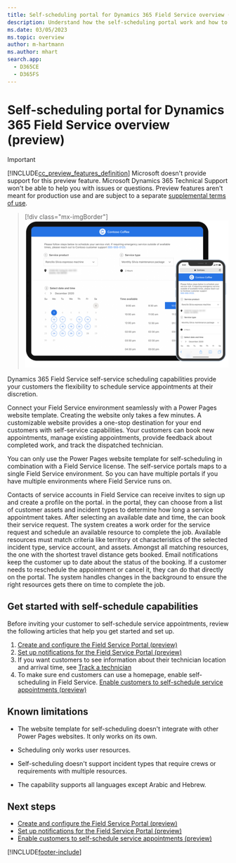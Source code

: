 ```yaml
---
title: Self-scheduling portal for Dynamics 365 Field Service overview (preview)
description: Understand how the self-scheduling portal work and how to get started with it.
ms.date: 03/05/2023
ms.topic: overview
author: m-hartmann
ms.author: mhart
search.app:
  - D365CE
  - D365FS
---
```


# Self-scheduling portal for Dynamics 365 Field Service overview (preview)

> [!IMPORTANT]
> [!INCLUDE[cc_preview_features_definition](../includes/cc-preview-features-definition.md)]
> Microsoft doesn't provide support for this preview feature. Microsoft Dynamics 365 Technical Support won't be able to help you with issues or questions. Preview features aren't meant for production use and are subject to a separate [supplemental terms of use](https://go.microsoft.com/fwlink/p/?LinkId=511446).

> [!div class="mx-imgBorder"]
> ![Self-service scheduling functionality on a tablet and mobile device.](./media/SS_Hero-screens.png)

Dynamics 365 Field Service self-service scheduling capabilities provide your customers the flexibility to schedule service appointments at their discretion.

Connect your Field Service environment seamlessly with a Power Pages website template. Creating the website only takes a few minutes. A customizable website provides a one-stop destination for your end customers with self-service capabilities. Your customers can book new appointments, manage existing appointments, provide feedback about completed work, and track the dispatched technician.

You can only use the Power Pages website template for self-scheduling in combination with a Field Service license. The self-service portals maps to a single Field Service environment. So you can have multiple portals if you have multiple environments where Field Service runs on.

<!-- TODO: add conceptual information of what happens in FS. Like create WO, booking, schedule resource etc. think of flow chart diagram. I tried to describe it but you need to validate for accuracy and extend where needed.-->

Contacts of service accounts in Field Service can receive invites to sign up and create a profile on the portal. in the portal, they can choose from a list of customer assets and incident types to determine how long a service appointment takes. After selecting an available date and time, the can book their service request. The system creates a work order for the service request and schedule an available resource to complete the job. Available resources must match criteria like territory ot characteristics of the selected incident type, service account, and assets. Amongst all matching resources, the one with the shortest travel distance gets booked. Email notifications keep the customer up to date about the status of the booking. If a customer needs to reschedule the appointment or cancel it, they can do that directly on the portal. The system handles changes in the background to ensure the right resources gets there on time to complete the job.

<!-- TODO: re-do videos with rebranded Power Pages UX and remove the ones we have for now? 
> [!VIDEO https://www.microsoft.com/videoplayer/embed/RWO5EO]

> [!VIDEO https://www.microsoft.com/videoplayer/embed/RE4NIiw]
-->



## Get started with self-schedule capabilities

Before inviting your customer to self-schedule service appointments, review the following articles that help you get started and set up.

1. [Create and configure the Field Service Portal (preview)](create-configure-customer-portal.md)
1. [Set up notifications for the Field Service Portal (preview)](customer-portal-notification-settings.md)
1. If you want customers to see information about their technician location and arrival time, see [Track a technician](customer-portal-technician-tracking.md)
1. To make sure end customers can use a homepage, enable self-scheduling in Field Service. [Enable customers to self-schedule service appointments (preview)](customer-portal-invitation.md)

## Known limitations

- The website template for self-scheduling doesn't integrate with other Power Pages websites. It only works on its own.

- Scheduling only works user resources.

- Self-scheduling doesn't support incident types that require crews or requirements with multiple resources.

- The capability supports all languages except Arabic and Hebrew.

## Next steps

- [Create and configure the Field Service Portal (preview)](create-configure-customer-portal.md)
- [Set up notifications for the Field Service Portal (preview)](customer-portal-notification-settings.md)
- [Enable customers to self-schedule service appointments (preview)](customer-portal-invitation.md)

[!INCLUDE[footer-include](../includes/footer-banner.md)]